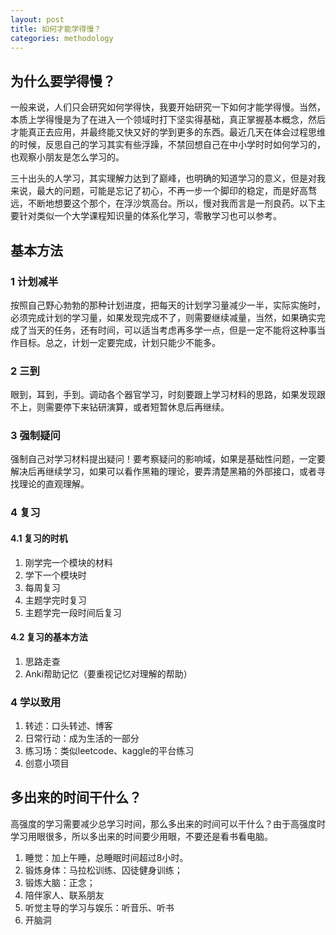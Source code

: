 ```yaml
---
layout: post
title: 如何才能学得慢？
categories: methodology
---
```


## 为什么要学得慢？

一般来说，人们只会研究如何学得快，我要开始研究一下如何才能学得慢。当然，本质上学得慢是为了在进入一个领域时打下坚实得基础，真正掌握基本概念，然后才能真正去应用，并最终能又快又好的学到更多的东西。最近几天在体会过程思维的时候，反思自己的学习其实有些浮躁，不禁回想自己在中小学时时如何学习的，也观察小朋友是怎么学习的。

三十出头的人学习，其实理解力达到了巅峰，也明确的知道学习的意义，但是对我来说，最大的问题，可能是忘记了初心，不再一步一个脚印的稳定，而是好高骛远，不断地想要这个那个，在浮沙筑高台。所以，慢对我而言是一剂良药。以下主要针对类似一个大学课程知识量的体系化学习，零散学习也可以参考。

## 基本方法

### 1 计划减半

按照自己野心勃勃的那种计划进度，把每天的计划学习量减少一半，实际实施时，必须完成计划的学习量，如果发现完成不了，则需要继续减量，当然，如果确实完成了当天的任务，还有时间，可以适当考虑再多学一点，但是一定不能将这种事当作目标。总之，计划一定要完成，计划只能少不能多。

### 2 三到

眼到，耳到，手到。调动各个器官学习，时刻要跟上学习材料的思路，如果发现跟不上，则需要停下来钻研演算，或者短暂休息后再继续。

### 3 强制疑问

强制自己对学习材料提出疑问！要考察疑问的影响域，如果是基础性问题，一定要解决后再继续学习，如果可以看作黑箱的理论，要弄清楚黑箱的外部接口，或者寻找理论的直观理解。

### 4 复习

#### 4.1 复习的时机

1. 刚学完一个模块的材料
2. 学下一个模块时
3. 每周复习
4. 主题学完时复习
5. 主题学完一段时间后复习

#### 4.2 复习的基本方法

1. 思路走查
2. Anki帮助记忆（要重视记忆对理解的帮助）

### 4 学以致用

1. 转述：口头转述、博客
2. 日常行动：成为生活的一部分
3. 练习场：类似leetcode、kaggle的平台练习
4. 创意小项目

## 多出来的时间干什么？

高强度的学习需要减少总学习时间，那么多出来的时间可以干什么？由于高强度时学习用眼很多，所以多出来的时间要少用眼，不要还是看书看电脑。

1. 睡觉：加上午睡，总睡眠时间超过8小时。
2. 锻炼身体：马拉松训练、囚徒健身训练；
3. 锻炼大脑：正念；
4. 陪伴家人、联系朋友
5. 听觉主导的学习与娱乐：听音乐、听书
6. 开脑洞